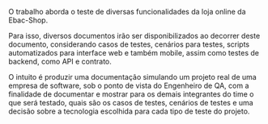O trabalho aborda o teste de diversas funcionalidades da loja online da Ebac-Shop.

Para isso, diversos documentos irão ser disponibilizados ao decorrer deste documento, considerando casos de testes, cenários para testes, scripts automatizados para interface web e também mobile, assim como testes de backend, como API e contrato.

O intuito é produzir uma documentação simulando um projeto real de uma empresa de software, sob o ponto de vista do Engenheiro de QA, com a finalidade de documentar e mostrar para os demais integrantes do time o que será testado, quais são os casos de testes, cenários de testes e uma decisão sobre a tecnologia escolhida para cada tipo de teste do projeto.
